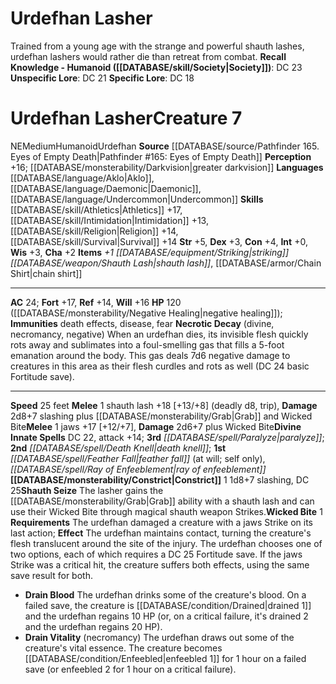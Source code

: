 ﻿---
ac: '24'
alignment: NE
charisma: '+2'
constitution: '+4'
creature_ability:
- Constrict
- Necrotic Decay
- Shauth Seize
- Wicked Bite
creature_family: '[[DATABASE/monsterfamily/Urdefhan|Urdefhan]]'
dexterity: '+3'
fortitude: '+17'
hp: 120 ( negative healing )
id: '1389'
immunity:
- '[[DATABASE/trait/Death|death]] effects'
- '[[DATABASE/trait/Disease|disease]]'
- '[[DATABASE/trait/Fear|fear]]'
intelligence: '+0'
land_speed: '25'
language:
- '[[DATABASE/language/Aklo|Aklo]]'
- '[[DATABASE/language/Daemonic|Daemonic]]'
- '[[DATABASE/language/Undercommon|Undercommon]]'
level: '7'
max_speed: '25'
name: Urdefhan Lasher
perception: '+16'
rarity: Common
reflex: '+14'
sense:
- '[[DATABASE/monsterability/Darkvision|greater darkvision]]'
size: Medium
skill:
- '[[DATABASE/skill/Athletics|Athletics]] +17'
- '[[DATABASE/skill/Intimidation|Intimidation]] +13'
- '[[DATABASE/skill/Religion|Religion]] +14'
- '[[DATABASE/skill/Survival|Survival]] +14'
source: '[[DATABASE/source/Pathfinder 165. Eyes of Empty Death|Pathfinder #165: Eyes
  of Empty Death]]'
speed:
- 25 feet
spell:
- '[[DATABASE/spell/Death Knell|Death Knell]]'
- '[[DATABASE/spell/Feather Fall|FeatherFall]]'
- '[[DATABASE/spell/Paralyze|Paralyze]]'
- '[[DATABASE/spell/Ray of Enfeeblement|Ray of Enfeeblement]]'
strength: '+5'
strength_req: '5'
strongest_save:
- Fortitude
trait:
- '[[DATABASE/trait/Humanoid|Humanoid]]'
- '[[DATABASE/trait/Urdefhan|Urdefhan]]'
type: Creature
vision: Greater darkvision
weakest_save:
- Reflex
will: '+16'
wisdom: '+3'

---
# Urdefhan Lasher

Trained from a young age with the strange and powerful shauth lashes, urdefhan lashers would rather die than retreat from combat.
**Recall Knowledge - Humanoid ([[DATABASE/skill/Society|Society]])**: DC 23
**Unspecific Lore**: DC 21
**Specific Lore**: DC 18

# Urdefhan Lasher<span class="item-type">Creature 7</span>

<span class="trait-alignment item-trait">NE</span><span class="trait-size item-trait">Medium</span><span class="item-trait">Humanoid</span><span class="item-trait">Urdefhan</span>
**Source** [[DATABASE/source/Pathfinder 165. Eyes of Empty Death|Pathfinder #165: Eyes of Empty Death]]
**Perception** +16; [[DATABASE/monsterability/Darkvision|greater darkvision]]
**Languages** [[DATABASE/language/Aklo|Aklo]], [[DATABASE/language/Daemonic|Daemonic]], [[DATABASE/language/Undercommon|Undercommon]]
**Skills** [[DATABASE/skill/Athletics|Athletics]] +17, [[DATABASE/skill/Intimidation|Intimidation]] +13, [[DATABASE/skill/Religion|Religion]] +14, [[DATABASE/skill/Survival|Survival]] +14
**Str** +5, **Dex** +3, **Con** +4, **Int** +0, **Wis** +3, **Cha** +2
**Items** _+1 [[DATABASE/equipment/Striking|striking]] [[DATABASE/weapon/Shauth Lash|shauth lash]]_, [[DATABASE/armor/Chain Shirt|chain shirt]]

---
**AC** 24; **Fort** +17, **Ref** +14, **Will** +16
**HP** 120 ([[DATABASE/monsterability/Negative Healing|negative healing]]); **Immunities** death effects, disease, fear
<span class="in-box-ability">**Necrotic Decay** (divine, necromancy, negative) When an urdefhan dies, its invisible flesh quickly rots away and sublimates into a foul-smelling gas that fills a 5-foot emanation around the body. This gas deals 7d6 negative damage to creatures in this area as their flesh curdles and rots as well (DC 24 basic Fortitude save).</span>

---
**Speed** 25 feet
<span class="in-box-ability">**Melee** <span class="action-icon">1</span> shauth lash +18 [+13/+8] (deadly d8, trip), **Damage** 2d8+7 slashing plus [[DATABASE/monsterability/Grab|Grab]] and Wicked Bite</span><span class="in-box-ability">**Melee** <span class="action-icon">1</span> jaws +17 [+12/+7], **Damage** 2d6+7 plus Wicked Bite</span>**Divine Innate Spells** DC 22, attack +14; **3rd** _[[DATABASE/spell/Paralyze|paralyze]]_; **2nd** _[[DATABASE/spell/Death Knell|death knell]]_; **1st** _[[DATABASE/spell/Feather Fall|feather fall]]_ (at will; self only), _[[DATABASE/spell/Ray of Enfeeblement|ray of enfeeblement]]_
<span class="in-box-ability">**[[DATABASE/monsterability/Constrict|Constrict]]** <span class="action-icon">1</span> 1d8+7 slashing, DC 25</span><span class="in-box-ability">**Shauth Seize** The lasher gains the [[DATABASE/monsterability/Grab|Grab]] ability with a shauth lash and can use their Wicked Bite through magical shauth weapon Strikes.</span><span class="in-box-ability">**Wicked Bite** <span class="action-icon">1</span> **Requirements** The urdefhan damaged a creature with a jaws Strike on its last action; **Effect** The urdefhan maintains contact, turning the creature's flesh translucent around the site of the injury. The urdefhan chooses one of two options, each of which requires a DC 25 Fortitude save. If the jaws Strike was a critical hit, the creature suffers both effects, using the same save result for both.

* **Drain Blood** The urdefhan drinks some of the creature's blood. On a failed save, the creature is [[DATABASE/condition/Drained|drained 1]] and the urdefhan regains 10 HP (or, on a critical failure, it's drained 2 and the urdefhan regains 20 HP).
* **Drain Vitality** (necromancy) The urdefhan draws out some of the creature's vital essence. The creature becomes [[DATABASE/condition/Enfeebled|enfeebled 1]] for 1 hour on a failed save (or enfeebled 2 for 1 hour on a critical failure).

</span>